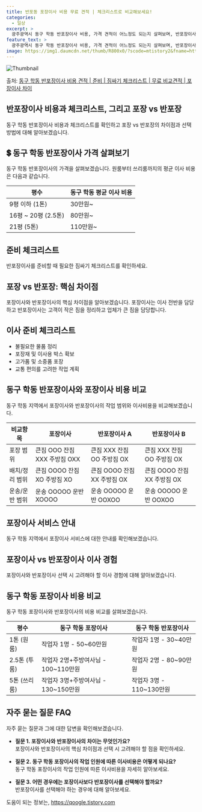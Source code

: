 ```yaml
---
title: 반포동 포장이사 비용 무료 견적 | 체크리스트로 비교해보세요!
categories:
  - 일상
excerpt: >
  광주광역시 동구 학동 반포장이사 비용, 가격 견적이 어느정도 되는지 살펴보며, 반포장이사를 준비함에 있어 짐싸기 준비 체크리스트가 무엇인지 보겠습니다. 마지막으로 포장이사와 차이점을 통해 무료 비교견적으로 어떤 것이 더 합리적인 선택인지 공유 드립니다.동구 학동 포장이사 견적 샘플 보기 👈 클릭동구 학동 포장이사 가격 살펴보기 👈 클릭동구 학동 반포장이사 평균 이사 비용평수동구 학동 평균 이사 비용원룸 이사9평 이하 (1톤)30만원~투룸/쓰리룸 이사16평 ~ 20평 (2.5톤)80만원~쓰리룸 이사21평 (5톤) ~110만원~우리집 무료 이사견적 받기 👈 클릭포장 vs 반포장: 핵심적인 차이점은?포장이사는 이사 전반을 담당하는 반면, 반포장이사는 고객이 작은 짐 정리를 하고 업체가 큰 짐을 담당해 약..
feature_text: >
  광주광역시 동구 학동 반포장이사 비용, 가격 견적이 어느정도 되는지 살펴보며, 반포장이사를 준비함에 있어 짐싸기 준비 체크리스트가 무엇인지 보겠습니다. 마지막으로 포장이사와 차이점을 통해 무료 비교견적으로 어떤 것이 더 합리적인 선택인지 공유 드립니다.동구 학동 포장이사 견적 샘플 보기 👈 클릭동구 학동 포장이사 가격 살펴보기 👈 클릭동구 학동 반포장이사 평균 이사 비용평수동구 학동 평균 이사 비용원룸 이사9평 이하 (1톤)30만원~투룸/쓰리룸 이사16평 ~ 20평 (2.5톤)80만원~쓰리룸 이사21평 (5톤) ~110만원~우리집 무료 이사견적 받기 👈 클릭포장 vs 반포장: 핵심적인 차이점은?포장이사는 이사 전반을 담당하는 반면, 반포장이사는 고객이 작은 짐 정리를 하고 업체가 큰 짐을 담당해 약..
image: https://img1.daumcdn.net/thumb/R800x0/?scode=mtistory2&fname=https%3A%2F%2Fblog.kakaocdn.net%2Fdn%2FbsRHYh%2FbtsHbDJODu7%2FB9KCfwR0J7FsvPcfltNHz0%2Fimg.webp
---
```


![Thumbnail](https://img1.daumcdn.net/thumb/R800x0/?scode=mtistory2&fname=https%3A%2F%2Fblog.kakaocdn.net%2Fdn%2FbsRHYh%2FbtsHbDJODu7%2FB9KCfwR0J7FsvPcfltNHz0%2Fimg.webp)

<p>출처: <a href="https://qoogle.tistory.com/9540" rel="dofollow">동구 학동 반포장이사 비용 견적 | 준비 | 짐싸기 체크리스트 | 무료 비교견적 | 포장이사 차이</a> </p>

## 반포장이사 비용과 체크리스트, 그리고 포장 vs 반포장

동구 학동 반포장이사 비용과 체크리스트를 확인하고 포장 vs 반포장의 차이점과 선택 방법에 대해 알아보겠습니다.

## 💲 동구 학동 반포장이사 가격 살펴보기

동구 학동 반포장이사의 가격을 살펴보겠습니다. 원룸부터 쓰리룸까지의 평균 이사 비용은 다음과 같습니다.

**평수** | **동구 학동 평균 이사 비용**  
---|---  
9평 이하 (1톤) | 30만원~  
16평 ~ 20평 (2.5톤) | 80만원~  
21평 (5톤) | 110만원~  
  
## **준비 체크리스트**

반포장이사를 준비할 때 필요한 짐싸기 체크리스트를 확인하세요.

## **포장 vs 반포장: 핵심 차이점**

포장이사와 반포장이사의 핵심 차이점을 알아보겠습니다. 포장이사는 이사 전반을 담당하고 반포장이사는 고객이 작은 짐을 정리하고 업체가 큰 짐을
담당합니다.

## **이사 준비 체크리스트**

  * 불필요한 물품 정리
  * 포장재 및 이사용 박스 확보
  * 고가품 및 소중품 포장
  * 교통 편의를 고려한 작업 계획

## 동구 학동 반포장이사와 포장이사 비용 비교

동구 학동 지역에서 포장이사와 반포장이사의 작업 범위와 이사비용을 비교해보겠습니다.

**비교항목** | **포장이사** | **반포장이사 A** | **반포장이사 B**  
---|---|---|---  
포장 범위 | 큰짐 OOO 잔짐 XXX 주방짐 OXX | 큰짐 XXX 잔짐 OO 주방짐 OX | 큰짐 XXX 잔짐 OO 주방짐 OX  
배치/정리 범위 | 큰짐 OOOO 잔짐 XO 주방짐 XO | 큰짐 OOOO 잔짐 XX 주방짐 OX | 큰짐 OOOO 잔짐 XX 주방짐 OX  
운송/운반 범위 | 운송 OOOOO 운반 XOOOO | 운송 OOOOO 운반 OOXOO | 운송 OOOOO 운반 OOXOO  
  
## 포장이사 서비스 안내

동구 학동 지역에서 포장이사 서비스에 대한 안내를 확인해보겠습니다.

## **포장이사 vs 반포장이사 이사 경험**

포장이사와 반포장이사 선택 시 고려해야 할 이사 경험에 대해 알아보겠습니다.

## **동구 학동 포장이사 비용 비교**

동구 학동 포장이사와 반포장이사의 비용 비교를 살펴보겠습니다.

**평수** | **동구 학동 포장이사** | **동구 학동 반포장이사**  
---|---|---  
1톤 (원룸) | 작업자 1명 - 50~60만원 | 작업자 1명 - 30~40만원  
2.5톤 (투룸) | 작업자 2명+주방여사님 - 100~110만원 | 작업자 2명 - 80~90만원  
5톤 (쓰리룸) | 작업자 3명+주방여사님 - 130~150만원 | 작업자 3명 - 110~130만원  
  
## 자주 묻는 질문 FAQ

자주 묻는 질문과 그에 대한 답변을 확인해보겠습니다.

  * **질문 1. 포장이사와 반포장이사의 차이는 무엇인가요?**  
포장이사와 반포장이사의 핵심 차이점과 선택 시 고려해야 할 점을 확인하세요.

  * **질문 2. 동구 학동 포장이사의 작업 인원에 따른 이사비용은 어떻게 되나요?**  
동구 학동 포장이사의 작업 인원에 따른 이사비용을 자세히 알아보세요.

  * **질문 3. 어떤 경우에는 포장이사보다 반포장이사를 선택해야 할까요?**  
반포장이사를 선택해야 하는 경우에 대해 알아보세요.



 

도움이 되는 정보는, <a href="https://qoogle.tistory.com" rel="dofollow">https://qoogle.tistory.com</a>


